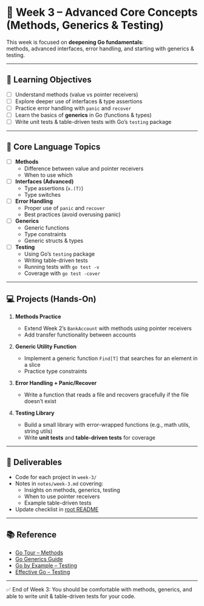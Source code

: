 # 📅 Week 3 – Advanced Core Concepts (Methods, Generics & Testing)

This week is focused on **deepening Go fundamentals**:  
methods, advanced interfaces, error handling, and starting with generics & testing.

---

## 🎯 Learning Objectives
- [ ] Understand methods (value vs pointer receivers)
- [ ] Explore deeper use of interfaces & type assertions
- [ ] Practice error handling with `panic` and `recover`
- [ ] Learn the basics of **generics** in Go (functions & types)
- [ ] Write unit tests & table-driven tests with Go’s `testing` package

---

## 📖 Core Language Topics
- [ ] **Methods**
  - Difference between value and pointer receivers
  - When to use which
- [ ] **Interfaces (Advanced)**
  - Type assertions (`x.(T)`)
  - Type switches
- [ ] **Error Handling**
  - Proper use of `panic` and `recover`
  - Best practices (avoid overusing panic)
- [ ] **Generics**
  - Generic functions
  - Type constraints
  - Generic structs & types
- [ ] **Testing**
  - Using Go’s `testing` package
  - Writing table-driven tests
  - Running tests with `go test -v`
  - Coverage with `go test -cover`

---

## 💻 Projects (Hands-On)
1. **Methods Practice**
   - Extend Week 2’s `BankAccount` with methods using pointer receivers
   - Add transfer functionality between accounts

2. **Generic Utility Function**
   - Implement a generic function `Find[T]` that searches for an element in a slice
   - Practice type constraints

3. **Error Handling + Panic/Recover**
   - Write a function that reads a file and recovers gracefully if the file doesn’t exist

4. **Testing Library**
   - Build a small library with error-wrapped functions (e.g., math utils, string utils)
   - Write **unit tests** and **table-driven tests** for coverage

---

## 📝 Deliverables
- Code for each project in `week-3/`
- Notes in `notes/week-3.md` covering:
  - Insights on methods, generics, testing
  - When to use pointer receivers
  - Example table-driven tests
- Update checklist in [root README](../README.md)

---

## 📚 Reference
- [Go Tour – Methods](https://go.dev/tour/methods/1)
- [Go Generics Guide](https://go.dev/doc/tutorial/generics)
- [Go by Example – Testing](https://gobyexample.com/testing)
- [Effective Go – Testing](https://go.dev/doc/effective_go#testing)

---

✅ End of Week 3: You should be comfortable with methods, generics, and able to write unit & table-driven tests for your code.
